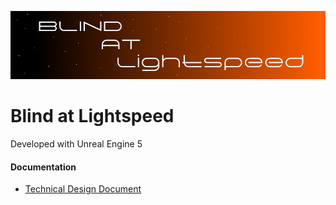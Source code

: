 ![Blind_At_Lightspeed](img/Logo.png)
# Blind at Lightspeed
Developed with Unreal Engine 5


#### Documentation

- [Technical Design Document](./Docs/TechnicalDesignDocument.md)
